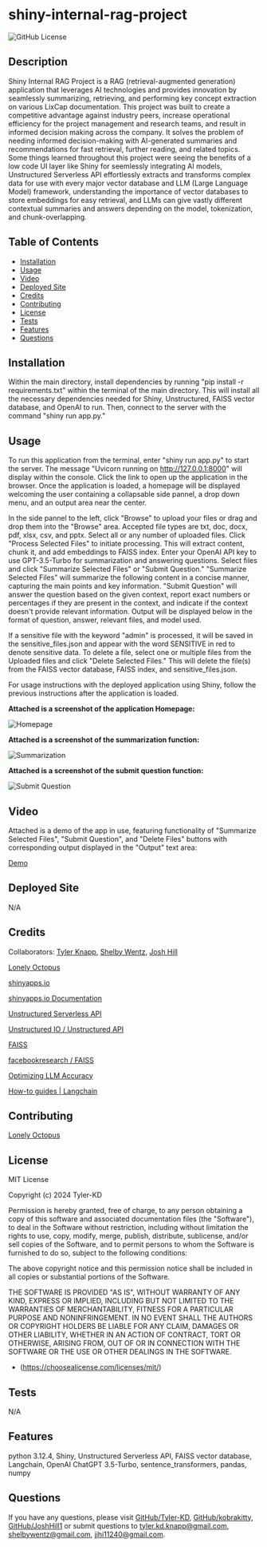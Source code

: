 # shiny-internal-rag-project

![GitHub License](https://img.shields.io/badge/license-MIT-default.svg)

## Description

Shiny Internal RAG Project is a RAG (retrieval-augmented generation) application that leverages AI technologies and provides innovation by seamlessly summarizing, retrieving, and performing key concept extraction on various LixCap documentation. This project was built to create a competitive advantage against industry peers, increase operational efficiency for the project management and research teams, and result in informed decision making across the company. It solves the problem of needing informed decision-making with AI-generated summaries and recommendations for fast retrieval, further reading, and related topics. Some things learned throughout this project were seeing the benefits of a low code UI layer like Shiny for seemlessly integrating AI models, Unstructured Serverless API effortlessly extracts and transforms complex data for use with every major vector database and LLM (Large Language Model) framework, understanding the importance of vector databases to store embeddings for easy retrieval, and LLMs can give vastly different contextual summaries and answers depending on the model, tokenization, and chunk-overlapping.

## Table of Contents

* [Installation](#installation)
* [Usage](#usage)
* [Video](#video)
* [Deployed Site](#deployed-site)
* [Credits](#credits)
* [Contributing](#contributing)
* [License](#license)
* [Tests](#tests)
* [Features](#features)
* [Questions](#questions)

## Installation

Within the main directory, install dependencies by running "pip install -r requirements.txt" within the terminal of the main directory. This will install all the necessary dependencies needed for Shiny, Unstructured, FAISS vector database, and OpenAI to run. Then, connect to the server with the command "shiny run app.py."

## Usage

To run this application from the terminal, enter "shiny run app.py" to start the server. The message "Uvicorn running on http://127.0.0.1:8000" will display within the console. Click the link to open up the application in the browser. Once the application is loaded, a homepage will be displayed welcoming the user containing a collapsable side pannel, a drop down menu, and an output area near the center.

In the side pannel to the left, click "Browse" to upload your files or drag and drop them into the "Browse" area. Accepted file types are txt, doc, docx, pdf, xlsx, csv, and pptx. Select all or any number of uploaded files. Click "Process Selected Files" to initiate processing. This will extract content, chunk it, and add embeddings to FAISS index. Enter your OpenAI API key to use GPT-3.5-Turbo for summarization and answering questions. Select files and click "Summarize Selected Files" or "Submit Question." "Summarize Selected Files" will summarize the following content in a concise manner, capturing the main points and key information. "Submit Question" will answer the question based on the given context, report exact numbers or percentages if they are present in the context, and indicate if the context doesn't provide relevant information. Output will be displayed below in the format of question, answer, relevant files, and model used.

If a sensitive file with the keyword "admin" is processed, it will be saved in the sensitive_files.json and appear with the word SENSITIVE in red to denote sensitive data. To delete a file, select one or multiple files from the Uploaded files and click "Delete Selected Files." This will delete the file(s) from the FAISS vector database, FAISS index, and sensitive_files.json.

For usage instructions with the deployed application using Shiny, follow the previous instructions after the application is loaded.

**Attached is a screenshot of the application Homepage:**

![Homepage](www/Shiny%20Internal%20RAG%20Project%20-%20Homepage.png)

**Attached is a screenshot of the summarization function:**

![Summarization](www/Shiny%20Internal%20RAG%20Project%20-%20Summarization.png)

**Attached is a screenshot of the submit question function:**

![Submit Question](www/Shiny%20Internal%20RAG%20Project%20-%20Submit%20Question.png)

## Video

Attached is a demo of the app in use, featuring functionality of "Summarize Selected Files", "Submit Question", and "Delete Files" buttons with corresponding output displayed in the "Output" text area:

[Demo](https://glitterpilebucket.s3.us-east-2.amazonaws.com/RAG+Demo.mp4)

## Deployed Site

N/A

## Credits

Collaborators: [Tyler Knapp](https://github.com/Tyler-KD), [Shelby Wentz](https://github.com/kobrakitty), [Josh Hill](https://github.com/JoshHill1)

[Lonely Octopus](https://www.lonelyoctopus.com/)

[shinyapps.io](https://www.shinyapps.io/)

[shinyapps.io Documentation](https://docs.posit.co/shinyapps.io/guide/index.html)

[Unstructured Serverless API](https://docs.unstructured.io/api-reference/api-services/saas-api-development-guide)

[Unstructured IO / Unstructured API](https://github.com/Unstructured-IO/unstructured-api)

[FAISS](https://ai.meta.com/tools/faiss/)

[facebookresearch / FAISS](https://github.com/facebookresearch/faiss)

[Optimizing LLM Accuracy](https://platform.openai.com/docs/guides/optimizing-llm-accuracy)

[How-to guides | Langchain](https://python.langchain.com/v0.2/docs/how_to/#llms)

## Contributing

[Lonely Octopus](https://www.lonelyoctopus.com/)

## License

MIT License

Copyright (c) 2024 Tyler-KD

Permission is hereby granted, free of charge, to any person obtaining a copy
of this software and associated documentation files (the "Software"), to deal
in the Software without restriction, including without limitation the rights
to use, copy, modify, merge, publish, distribute, sublicense, and/or sell
copies of the Software, and to permit persons to whom the Software is
furnished to do so, subject to the following conditions:

The above copyright notice and this permission notice shall be included in all
copies or substantial portions of the Software.

THE SOFTWARE IS PROVIDED "AS IS", WITHOUT WARRANTY OF ANY KIND, EXPRESS OR
IMPLIED, INCLUDING BUT NOT LIMITED TO THE WARRANTIES OF MERCHANTABILITY,
FITNESS FOR A PARTICULAR PURPOSE AND NONINFRINGEMENT. IN NO EVENT SHALL THE
AUTHORS OR COPYRIGHT HOLDERS BE LIABLE FOR ANY CLAIM, DAMAGES OR OTHER
LIABILITY, WHETHER IN AN ACTION OF CONTRACT, TORT OR OTHERWISE, ARISING FROM,
OUT OF OR IN CONNECTION WITH THE SOFTWARE OR THE USE OR OTHER DEALINGS IN THE
SOFTWARE.

* (https://choosealicense.com/licenses/mit/)

## Tests

N/A

## Features

python 3.12.4, Shiny, Unstructured Serverless API, FAISS vector database, Langchain, OpenAI ChatGPT 3.5-Turbo, sentence_transformers, pandas, numpy

## Questions

If you have any questions, please visit [GitHub/Tyler-KD](https://github.com/Tyler-KD), [GitHub/kobrakitty](https://github.com/kobrakitty), [GitHub/JoshHill1](https://github.com/JoshHill1) or submit questions to tyler.kd.knapp@gmail.com, shelbywentz@gmail.com, jjhi11240@gmail.com.